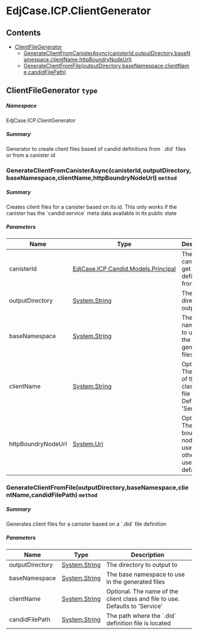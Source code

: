 <a name='assembly'></a>
# EdjCase.ICP.ClientGenerator

## Contents

- [ClientFileGenerator](#T-EdjCase-ICP-ClientGenerator-ClientFileGenerator 'EdjCase.ICP.ClientGenerator.ClientFileGenerator')
  - [GenerateClientFromCanisterAsync(canisterId,outputDirectory,baseNamespace,clientName,httpBoundryNodeUrl)](#M-EdjCase-ICP-ClientGenerator-ClientFileGenerator-GenerateClientFromCanisterAsync-EdjCase-ICP-Candid-Models-Principal,System-String,System-String,System-String,System-Uri- 'EdjCase.ICP.ClientGenerator.ClientFileGenerator.GenerateClientFromCanisterAsync(EdjCase.ICP.Candid.Models.Principal,System.String,System.String,System.String,System.Uri)')
  - [GenerateClientFromFile(outputDirectory,baseNamespace,clientName,candidFilePath)](#M-EdjCase-ICP-ClientGenerator-ClientFileGenerator-GenerateClientFromFile-System-String,System-String,System-String,System-String- 'EdjCase.ICP.ClientGenerator.ClientFileGenerator.GenerateClientFromFile(System.String,System.String,System.String,System.String)')

<a name='T-EdjCase-ICP-ClientGenerator-ClientFileGenerator'></a>
## ClientFileGenerator `type`

##### Namespace

EdjCase.ICP.ClientGenerator

##### Summary

Generator to create client files based of candid definitions from \`.did\` files
or from a canister id

<a name='M-EdjCase-ICP-ClientGenerator-ClientFileGenerator-GenerateClientFromCanisterAsync-EdjCase-ICP-Candid-Models-Principal,System-String,System-String,System-String,System-Uri-'></a>
### GenerateClientFromCanisterAsync(canisterId,outputDirectory,baseNamespace,clientName,httpBoundryNodeUrl) `method`

##### Summary

Creates client files for a canister based on its id. This only works if 
the canister has the \`candid:service\` meta data available in its public state

##### Parameters

| Name | Type | Description |
| ---- | ---- | ----------- |
| canisterId | [EdjCase.ICP.Candid.Models.Principal](#T-EdjCase-ICP-Candid-Models-Principal 'EdjCase.ICP.Candid.Models.Principal') | The canister to get the definition from |
| outputDirectory | [System.String](http://msdn.microsoft.com/query/dev14.query?appId=Dev14IDEF1&l=EN-US&k=k:System.String 'System.String') | The directory to output to |
| baseNamespace | [System.String](http://msdn.microsoft.com/query/dev14.query?appId=Dev14IDEF1&l=EN-US&k=k:System.String 'System.String') | The base namespace to use in the generated files |
| clientName | [System.String](http://msdn.microsoft.com/query/dev14.query?appId=Dev14IDEF1&l=EN-US&k=k:System.String 'System.String') | Optional. The name of the client class and file to use. Defaults to 'Service' |
| httpBoundryNodeUrl | [System.Uri](http://msdn.microsoft.com/query/dev14.query?appId=Dev14IDEF1&l=EN-US&k=k:System.Uri 'System.Uri') | Optional. The http boundry node url to use, otherwise uses the default |

<a name='M-EdjCase-ICP-ClientGenerator-ClientFileGenerator-GenerateClientFromFile-System-String,System-String,System-String,System-String-'></a>
### GenerateClientFromFile(outputDirectory,baseNamespace,clientName,candidFilePath) `method`

##### Summary

Generates client files for a canister based on a \`.did\` file definition

##### Parameters

| Name | Type | Description |
| ---- | ---- | ----------- |
| outputDirectory | [System.String](http://msdn.microsoft.com/query/dev14.query?appId=Dev14IDEF1&l=EN-US&k=k:System.String 'System.String') | The directory to output to |
| baseNamespace | [System.String](http://msdn.microsoft.com/query/dev14.query?appId=Dev14IDEF1&l=EN-US&k=k:System.String 'System.String') | The base namespace to use in the generated files |
| clientName | [System.String](http://msdn.microsoft.com/query/dev14.query?appId=Dev14IDEF1&l=EN-US&k=k:System.String 'System.String') | Optional. The name of the client class and file to use. Defaults to 'Service' |
| candidFilePath | [System.String](http://msdn.microsoft.com/query/dev14.query?appId=Dev14IDEF1&l=EN-US&k=k:System.String 'System.String') | The path where the \`.did\` definition file is located |
